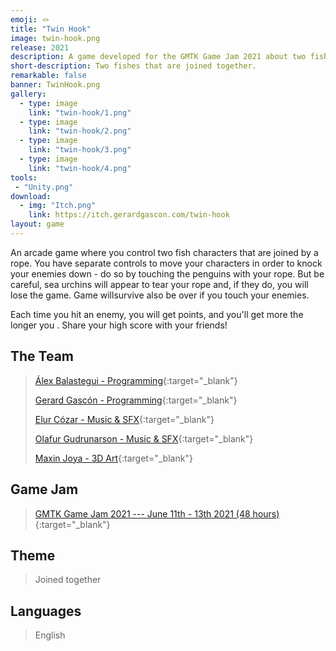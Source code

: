 ```yaml
---
emoji: 🪢
title: "Twin Hook"
image: twin-hook.png
release: 2021
description: A game developed for the GMTK Game Jam 2021 about two fishes that are joined together.
short-description: Two fishes that are joined together.
remarkable: false
banner: TwinHook.png
gallery:
  - type: image
    link: "twin-hook/1.png"
  - type: image
    link: "twin-hook/2.png"
  - type: image
    link: "twin-hook/3.png"
  - type: image
    link: "twin-hook/4.png"
tools:
 - "Unity.png"
download:
  - img: "Itch.png"
    link: https://itch.gerardgascon.com/twin-hook
layout: game
---
```


An arcade game where you control two fish characters that are joined by a rope. You have separate controls to move your characters in order to knock your enemies down - do so by touching the penguins with your rope. But be careful, sea urchins will appear to tear your rope and, if they do, you will lose the game. Game willsurvive also be over if you touch your enemies.

Each time you hit an enemy, you will get points, and you'll get more the longer you . Share your high score with your friends!

## The Team

> [Álex Balastegui - Programming](https://twitter.com/Heiliant/){:target="_blank"}
>
> [Gerard Gascón - Programming](https://twitter.com/G_of_Geri/){:target="_blank"}
>
> [Elur Cózar - Music & SFX](https://twitter.com/yourlocalthembo/){:target="_blank"}
>
> [Olafur Gudrunarson - Music & SFX](https://twitter.com/CholiGN/){:target="_blank"}
>
> [Maxin Joya - 3D Art](https://twitter.com/5l33pyc4t/){:target="_blank"}

## Game Jam

> [GMTK Game Jam 2021 --- June 11th - 13th 2021 (48 hours)](https://itch.io/jam/gmtk-2021/){:target="_blank"}

## Theme

> Joined together

## Languages

> English
